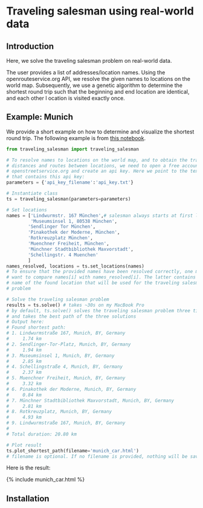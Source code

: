 # Traveling salesman using real-world data

## Introduction

Here, we solve the traveling salesman problem on real-world data. 

The user provides a list of addresses/location names. Using the 
openrouteservice.org API, we resolve the given names to locations on the world
map. Subsequently, we use a genetic algorithm to determine the shortest round
trip such that the beginning and end location are identical, and each other l
ocation is visited exactly once.

## Example: Munich

We provide a short example on how to determine and visualize the shortest 
round trip. The following example is from [this notebook]().

```Python
from traveling_salesman import traveling_salesman

# To resolve names to locations on the world map, and to obtain the traveling 
# distances and routes between locations, we need to open a free account at
# openstreetservice.org and create an api key. Here we point to the text file
# that contains this api key:
parameters = {'api_key_filename':'api_key.txt'}

# Instantiate class
ts = traveling_salesman(parameters=parameters)

# Set locations
names = ['Lindwurmstr. 167 München',# salesman always starts at first location
         'Museumsinsel 1, 80538 München',
        'Sendlinger Tor München',
        'Pinakothek der Moderne, München',
        'Rotkreuzplatz München',
        'Muenchner Freiheit, München',
        'Münchner Stadtbibliothek Maxvorstadt',
        'Schellingstr. 4 Muenchen'
        ]
names_resolved, locations = ts.set_locations(names)
# To ensure that the provided names have been resolved correctly, one might
# want to compare names[i] with names_resolved[i]. The latter contains the
# name of the found location that will be used for the traveling salesman
# problem

# Solve the traveling salesman problem
results = ts.solve() # takes ~30s on my MacBook Pro
# by default, ts.solve() solves the traveling salesman problem three times
# and takes the best path of the three solutions
# Output here:
# Found shortest path:
# 1. Lindwurmstraße 167, Munich, BY, Germany
#     1.74 km
# 2. Sendlinger-Tor-Platz, Munich, BY, Germany
#     1.94 km
# 3. Museumsinsel 1, Munich, BY, Germany
#     2.85 km
# 4. Schellingstraße 4, Munich, BY, Germany
#     2.37 km
# 5. Muenchner Freiheit, Munich, BY, Germany
#     3.32 km
# 6. Pinakothek der Moderne, Munich, BY, Germany
#     0.84 km
# 7. Münchner Stadtbibliothek Maxvorstadt, Munich, BY, Germany
#     2.81 km
# 8. Rotkreuzplatz, Munich, BY, Germany
#     4.93 km
# 9. Lindwurmstraße 167, Munich, BY, Germany
#
# Total duration: 20.80 km

# Plot result
ts.plot_shortest_path(filename='munich_car.html') 
# filename is optional. If no filename is provided, nothing will be saved
```

Here is the result:

{% include munich_car.html %}

## Installation

